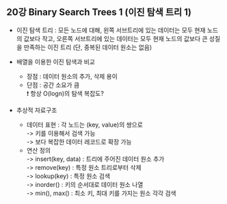 ## 20강 Binary Search Trees 1 (이진 탐색 트리 1)

- 이진 탐색 트리 : 모든 노드에 대해, 왼쪽 서브트리에 있는 데이터는 모두 현재 노드의 값보다 작고, 오른쪽 서브트리에 있는 데이터는 모두 현재 노드의 값보다 큰 성질을 만족하는 이진 트리 (단, 중복된 데이터 원소는 없음)

- 배열을 이용한 이진 탐색과 비교

  - 장점 : 데이터 원소의 추가, 삭제 용이
  - 단점 : 공간 소요가 큼  
    ❗️ 항상 O(logn)의 탐색 복잡도?

- 추상적 자료구조
  - 데이터 표현 : 각 노드는 (key, value)의 쌍으로  
     -> 키를 이용해서 검색 가능  
     -> 보다 복잡한 데이터 레코드로 확장 가능
  - 연산 정의  
     -> insert(key, data) : 트리에 주어진 데이터 원소 추가  
     -> remove(key) : 특정 원소 트리로부터 삭제  
     -> lookup(key) : 특정 원소 검색  
     -> inorder() : 키의 순서대로 데이터 원소 나열  
     -> min(), max() : 최소 키, 최대 키를 가지는 원소 각각 검색
